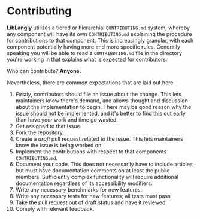 # Contributing

**LibLangly** utilizes a tiered or hierarchial `CONTRIBUTING.md` system, whereby any component will have its own `CONTRIBUTING.md` explaining the procedure for contributions to that component. This is increasingly granular, with each component potentially having more and more specific rules. Generally speaking you will be able to read a `CONTRIBUTING.md` file in the directory you're working in that explains what is expected for contributors.

Who can contribute? **Anyone**.

Nevertheless, there are common expectations that are laid out here.

1. _Firstly_, contributors should file an issue about the change. This lets maintainers know there's demand, and allows thought and discussion about the implementation to begin. There may be good reason why the issue should not be implemented, and it's better to find this out early than have your work and time go wasted.
2. Get assigned to that issue.
3. Fork the repository.
4. Create a _draft_ pull request related to the issue. This lets maintainers know the issue is being worked on.
5. Implement the contributions with respect to that components `CONTRIBUTING.md`.
6. Document your code. This does not necessarily have to include articles, but must have documentation comments on at least the public members. Sufficiently complex functionality will require additional documentation regardless of its accessibility modifiers. 
7. Write any necessary benchmarks for new features.
8. Write any necessary tests for new features; all tests must pass.
9. Take the pull request out of draft status and have it reviewed.
10. Comply with relevant feedback.